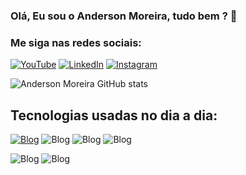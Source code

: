 ### Olá, Eu sou o Anderson Moreira, tudo bem ? 👋
### Me siga nas redes sociais:

[![YouTube](https://img.shields.io/badge/YouTube-FF0000?style=for-the-badge&logo=youtube&logoColor=white)](https://www.youtube.com/@andersonmoreira9433/) 
[![LinkedIn](https://img.shields.io/badge/LinkedIn-0077B5?style=for-the-badge&logo=linkedin&logoColor=white)](https://www.linkedin.com/in/anderson-moreira-/) 
[![Instagram](https://img.shields.io/badge/Instagram-E4405F?style=for-the-badge&logo=instagram&logoColor=white)](https://www.instagram.com/andersonn.dev/)


![Anderson Moreira GitHub stats](https://github-readme-stats.vercel.app/api?username=gtiAnderson&show_icons=true&theme=radical)

## Tecnologias usadas no dia a dia:
[![Blog](https://img.shields.io/badge/Java-ED8B00?style=for-the-badge&logo=openjdk&logoColor=white)](https://gtiAnderson.com) 
![Blog](https://img.shields.io/badge/MySQL-00000F?style=for-the-badge&logo=mysql&logoColor=white)
![Blog](https://img.shields.io/badge/Microsoft_SQL_Server-CC2927?style=for-the-badge&logo=microsoft-sql-server&logoColor=white)
![Blog](https://img.shields.io/badge/MariaDB-003545?style=for-the-badge&logo=mariadb&logoColor=white)

![Blog](https://img.shields.io/badge/apache%20netbeans-1B6AC6?style=for-the-badge&logo=apache%20netbeans%20IDE&logoColor=white)
![Blog](https://img.shields.io/badge/Visual_Studio_Code-0078D4?style=for-the-badge&logo=visual%20studio%20code&logoColor=white)
